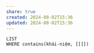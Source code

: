 ```yaml
---
share: true
created: 2024-08-02T15:36
updated: 2024-08-02T15:36
---
```

```dataview
LIST
WHERE contains(khái-niệm, [[]])
```